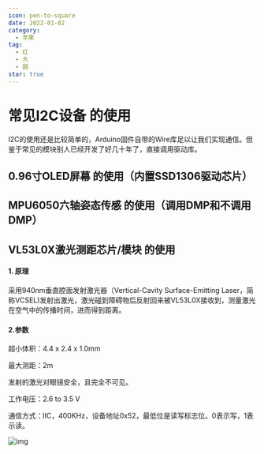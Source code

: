 ```yaml
---
icon: pen-to-square
date: 2022-01-02
category:
  - 苹果
tag:
  - 红
  - 大
  - 圆
star: true
---
```


#  常见I2C设备 的使用

I2C的使用还是比较简单的，Arduino固件自带的Wire库足以让我们实现通信。但鉴于常见的模块别人已经开发了好几十年了，直接调用驱动库。

<!-- more -->

## 0.96寸OLED屏幕 的使用（内置SSD1306驱动芯片）



## MPU6050六轴姿态传感 的使用（调用DMP和不调用DMP）



## VL53L0X激光测距芯片/模块 的使用

#### 1. 原理

采用940nm垂直腔面发射激光器（Vertical-Cavity Surface-Emitting Laser，简称VCSEL)发射出激光，激光碰到障碍物后反射回来被VL53L0X接收到，测量激光在空气中的传播时间，进而得到距离。

#### 2.参数

超小体积：4.4 x 2.4 x 1.0mm

最大测距：2m

发射的激光对眼镜安全，且完全不可见。

工作电压：2.6 to 3.5 V

通信方式：IIC，400KHz，设备地址0x52，最低位是读写标志位。0表示写，1表示读。

![img](https://i-blog.csdnimg.cn/blog_migrate/dc34c9664d6d25d8504b52998a631211.png)
